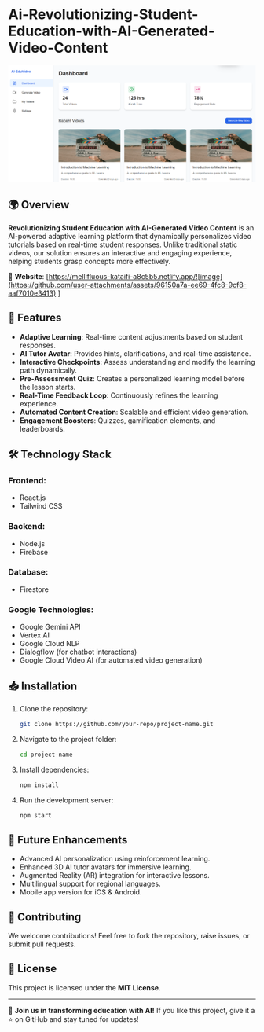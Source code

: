 # Ai-Revolutionizing-Student-Education-with-AI-Generated-Video-Content




![Project Banner](https://github.com/ashoksuthar14/Ai-Revolutionizing-Student-Education-with-AI-Generated-Video-Content/blob/main/mvp%201.png)

## 🌍 Overview
**Revolutionizing Student Education with AI-Generated Video Content** is an AI-powered adaptive learning platform that dynamically personalizes video tutorials based on real-time student responses. Unlike traditional static videos, our solution ensures an interactive and engaging experience, helping students grasp concepts more effectively.

🔗 **Website**: [https://mellifluous-kataifi-a8c5b5.netlify.app/![image](https://github.com/user-attachments/assets/96150a7a-ee69-4fc8-9cf8-aaf7010e3413)
]

## 🚀 Features
- **Adaptive Learning**: Real-time content adjustments based on student responses.
- **AI Tutor Avatar**: Provides hints, clarifications, and real-time assistance.
- **Interactive Checkpoints**: Assess understanding and modify the learning path dynamically.
- **Pre-Assessment Quiz**: Creates a personalized learning model before the lesson starts.
- **Real-Time Feedback Loop**: Continuously refines the learning experience.
- **Automated Content Creation**: Scalable and efficient video generation.
- **Engagement Boosters**: Quizzes, gamification elements, and leaderboards.

## 🛠 Technology Stack
### Frontend:
- React.js
- Tailwind CSS

### Backend:
- Node.js
- Firebase

### Database:
- Firestore

### Google Technologies:
- Google Gemini API
- Vertex AI
- Google Cloud NLP
- Dialogflow (for chatbot interactions)
- Google Cloud Video AI (for automated video generation)

## 📥 Installation
1. Clone the repository:
   ```sh
   git clone https://github.com/your-repo/project-name.git
   ```
2. Navigate to the project folder:
   ```sh
   cd project-name
   ```
3. Install dependencies:
   ```sh
   npm install
   ```
4. Run the development server:
   ```sh
   npm start
   ```

## 📌 Future Enhancements
- Advanced AI personalization using reinforcement learning.
- Enhanced 3D AI tutor avatars for immersive learning.
- Augmented Reality (AR) integration for interactive lessons.
- Multilingual support for regional languages.
- Mobile app version for iOS & Android.

## 🤝 Contributing
We welcome contributions! Feel free to fork the repository, raise issues, or submit pull requests.

## 📜 License
This project is licensed under the **MIT License**.

---

🚀 **Join us in transforming education with AI!** If you like this project, give it a ⭐ on GitHub and stay tuned for updates!
